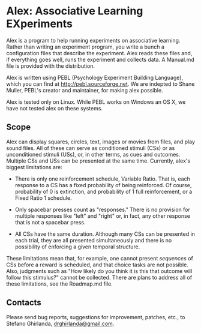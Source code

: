Alex: Associative Learning EXperiments
======================================

Alex is a program to help running experiments on associative
learning. Rather than writing an experiment program, you write a bunch
a configuration files that describe the experiment. Alex reads these
files and, if everything goes well, runs the experiment and collects
data. A Manual.md file is provided with the distribution. 

Alex is written using PEBL (Psychology Experiment Building Language),
which you can find at http://pebl.sourceforge.net. We are indepted to
Shane Muller, PEBL's creator and maintainer, for making alex possible.

Alex is tested only on Linux. While PEBL works on Windows an OS X, we
have not tested alex on these systems.

Scope
-----

Alex can display squares, circles, text, images or movies from files,
and play sound files. All of these can serve as conditioned stimuli
(CSs) or as unconditioned stimuli (USs), or, in other terms, as cues
and outcomes. Multiple CSs and USs can be presented at the same
time. Currently, alex's biggest limitations are:

- There is only one reinforcement schedule, Variable Ratio. That is,
  each response to a CS has a fixed probability of being
  reinforced. Of course, probability of 0 is extinction, and
  probability of 1 full reinforcement, or a Fixed Ratio 1 schedule.

- Only spacebar presses count as "responses." There is no provision
  for multiple responses like "left" and "right" or, in fact, any
  other response that is not a spacebar press.

- All CSs have the same duration. Although many CSs can be presented
  in each trial, they are all presented simultaneously and there is no
  possibility of enforcing a given temporal structure.

These limitations mean that, for example, one cannot present
*sequences* of CSs before a reward is scheduled, and that choice tasks
are not possible. Also, judgments such as "How likely do you think it
is this that outcome will follow this stimulus?" cannot be
collected. There are plans to address all of these limitations, see
the Roadmap.md file.

Contacts
--------

Please send bug reports, suggestions for improvement, patches, etc.,
to Stefano Ghirlanda, drghirlanda@gmail.com.